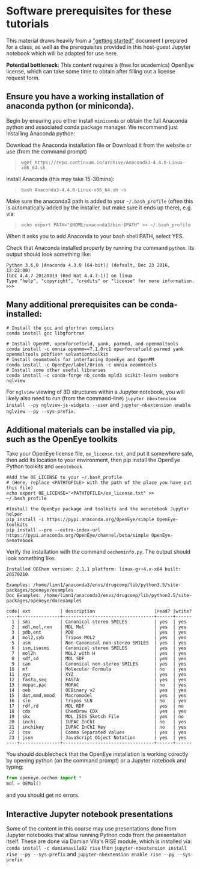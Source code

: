 # Software prerequisites for these tutorials

This material draws heavily from a ["getting started"](https://github.com/MobleyLab/drug-computing/blob/master/uci-pharmsci/getting-started.md) document I prepared for a class, as well as the prerequisites provided in this host-guest Jupyter notebook which will be adapted for use here.

**Potential bottleneck**: This content requires a (free for academics) OpenEye license, which can take some time to obtain after filling out a license request form.

## Ensure you have a working installation of anaconda python (or miniconda).

Begin by ensuring you either install `miniconda` or obtain the full Anaconda python and associated conda package manager.
We recommend just installing Anaconda python:

Download the Anaconda installation file or Download it from the website or use (from the command prompt)

> `wget https://repo.continuum.io/archive/Anaconda3-4.4.0-Linux-x86_64.sh`

Install Anaconda (this may take 15-30mins):

> `bash Anaconda3-4.4.0-Linux-x86_64.sh -b`

Make sure the anaconda3 path is added to your `~/.bash_profile` (often this is automatically added by the installer, but make sure it ends up there), e.g. via:

> `echo export PATH="$HOME/anaconda3/bin:$PATH" >> ~/.bash_profile`

When it asks you to add Anaconda to your bash shell PATH, select YES.

Check that Anaconda installed properly by running the command `python`. Its output should look something like:

```
Python 3.6.0 |Anaconda 4.3.0 (64-bit)| (default, Dec 23 2016, 12:22:00)
[GCC 4.4.7 20120313 (Red Hat 4.4.7-1)] on linux
Type "help", "copyright", "credits" or "license" for more information.
>>>
```

## Many additional prerequisites can be conda-installed:

```
# Install the gcc and gfortran compilers
conda install gcc libgfortran

# Install OpenMM, openforcefield, yank, parmed, and openmoltools
conda install -c omnia openmm==7.1.0rc1 openforcefield parmed yank openmoltools pdbfixer solvationtoolkit
# Install oeommtools for interfacing OpenEye and OpenMM
conda install -c OpenEye/label/Orion -c omnia oeommtools
# Install some other useful libraries
conda install -c conda-forge nb_conda mpld3 scikit-learn seaborn nglview
```

For `nglview` viewing of 3D structures within a Jupyter notebook, you will likely also need to run (from the command-line) `jupyter nbextension install --py nglview-js-widgets --user` and `jupyter-nbextension enable nglview --py --sys-prefix`.


## Additional materials can be installed via pip, such as the OpenEye toolkits

Take your OpenEye license file, `oe_license.txt`, and put it somewhere safe, then add its location to your environment, then pip install the OpenEye Python toolkits and `oenotebook`
```
#Add the OE_LICENSE to your ~/.bash_profile
# (Here, replace <PATHTOFILE> with the path of the place you have put this file)
echo export OE_LICENSE="<PATHTOFILE>/oe_license.txt" >> ~/.bash_profile

#Install the OpenEye package and toolkits and the oenotebook Jupyter helper
pip install -i https://pypi.anaconda.org/OpenEye/simple OpenEye-toolkits
pip install --pre --extra-index-url https://pypi.anaconda.org/OpenEye/channel/beta/simple OpenEye-oenotebook
```

Verify the installation with the command `oecheminfo.py`.
The output should look something like:
```
Installed OEChem version: 2.1.1 platform: linux-g++4.x-x64 built: 20170210

Examples: /home/limn1/anaconda3/envs/drugcomp/lib/python3.5/site-packages/openeye/examples
Doc Examples: /home/limn1/anaconda3/envs/drugcomp/lib/python3.5/site-packages/openeye/docexamples

code| ext           | description                      |read? |write?
----+---------------+----------------------------------+------+------
  1 | smi           | Canonical stereo SMILES          | yes  | yes
  2 | mdl,mol,rxn   | MDL Mol                          | yes  | yes
  3 | pdb,ent       | PDB                              | yes  | yes
  4 | mol2,syb      | Tripos MOL2                      | yes  | yes
  5 | usm           | Non-Canonical non-stereo SMILES  | yes  | yes
  6 | ism,isosmi    | Canonical stereo SMILES          | yes  | yes
  7 | mol2h         | MOL2 with H                      | yes  | yes
  8 | sdf,sd        | MDL SDF                          | yes  | yes
  9 | can           | Canonical non-stereo SMILES      | yes  | yes
 10 | mf            | Molecular Formula                | no   | yes
 11 | xyz           | XYZ                              | yes  | yes
 12 | fasta,seq     | FASTA                            | yes  | yes
 13 | mopac,pac     | MOPAC                            | no   | yes
 14 | oeb           | OEBinary v2                      | yes  | yes
 15 | dat,mmd,mmod  | Macromodel                       | yes  | yes
 16 | sln           | Tripos SLN                       | no   | yes
 17 | rdf,rd        | MDL RDF                          | yes  | no
 18 | cdx           | ChemDraw CDX                     | yes  | yes
 19 | skc           | MDL ISIS Sketch File             | yes  | no
 20 | inchi         | IUPAC InChI                      | no   | yes
 21 | inchikey      | IUPAC InChI Key                  | no   | yes
 22 | csv           | Comma Separated Values           | yes  | yes
 23 | json          | JavaScript Object Notation       | yes  | yes
----+---------------+----------------------------------+------+------
```

You should doublecheck that the OpenEye installation is working corectly by opening python (on the command prompt) or a Jupyter notebook and typing:
```python
from openeye.oechem import *
mol = OEMol()
```
and you should get no errors.

## Interactive Jupyter notebook presentations

Some of the content in this course may use presentations done from Jupyter notebooks that allow running Python code from the presentation itself. These are done via Damian Vila's RISE module, which is installed via:
`conda install -c damianavila82 rise`
then `jupyter-nbextension install rise --py --sys-prefix` and `jupyter-nbextension enable rise --py --sys-prefix`
